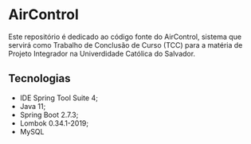 # AirControl

Este repositório é dedicado ao código fonte do AirControl, sistema que servirá como Trabalho de Conclusão de Curso (TCC) para a matéria de Projeto Integrador na Univerdidade Católica do Salvador. 

## Tecnologias

- IDE Spring Tool Suite 4;
- Java 11;
- Spring Boot 2.7.3;
- Lombok 0.34.1-2019;
- MySQL
